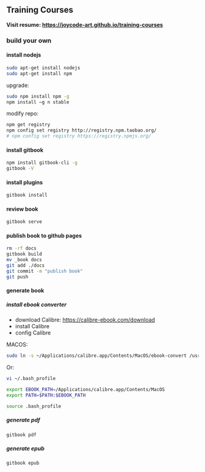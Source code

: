 ## Training Courses

**Visit resume: https://joycode-art.github.io/training-courses**

### build your own

#### install nodejs

```sh
sudo apt-get install nodejs
sudo apt-get install npm
```

upgrade:

```sh
sudo npm install npm -g
npm install –g n stable
```

modify repo:

```sh
npm get registry 
npm config set registry http://registry.npm.taobao.org/
# npm config set registry https://registry.npmjs.org/
```

#### install gitbook

```sh
npm install gitbook-cli -g
gitbook -V
```

#### install plugins

```sh
gitbook install
```

#### review book

```sh
gitbook serve
```

#### publish book to github pages

```sh
rm -rf docs
gitbook build
mv _book docs
git add ./docs
git commit -m "publish book"
git push
```

#### generate book

##### install ebook converter

- download Calibre: https://calibre-ebook.com/download
- install Calibre
- config Calibre


MACOS:

```sh
sudo ln -s ~/Applications/calibre.app/Contents/MacOS/ebook-convert /usr/bin
```

Or:

```sh
vi ~/.bash_profile

export EBOOK_PATH=/Applications/calibre.app/Contents/MacOS
export PATH=$PATH:$EBOOK_PATH 

source .bash_profile
```

##### generate pdf

```sh
gitbook pdf
```

#####  generate epub

```sh
gitbook epub
```

